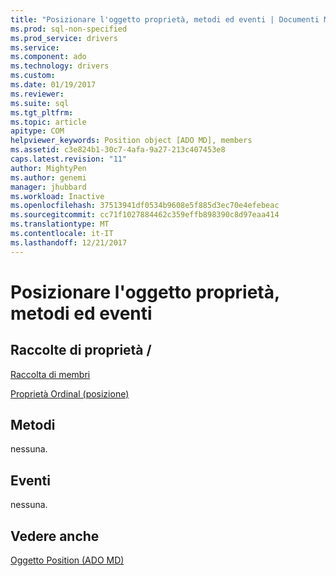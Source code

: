 ```yaml
---
title: "Posizionare l'oggetto proprietà, metodi ed eventi | Documenti Microsoft"
ms.prod: sql-non-specified
ms.prod_service: drivers
ms.service: 
ms.component: ado
ms.technology: drivers
ms.custom: 
ms.date: 01/19/2017
ms.reviewer: 
ms.suite: sql
ms.tgt_pltfrm: 
ms.topic: article
apitype: COM
helpviewer_keywords: Position object [ADO MD], members
ms.assetid: c3e824b1-30c7-4afa-9a27-213c407453e8
caps.latest.revision: "11"
author: MightyPen
ms.author: genemi
manager: jhubbard
ms.workload: Inactive
ms.openlocfilehash: 37513941df0534b9608e5f885d3ec70e4efebeac
ms.sourcegitcommit: cc71f1027884462c359effb898390c8d97eaa414
ms.translationtype: MT
ms.contentlocale: it-IT
ms.lasthandoff: 12/21/2017
---
```

# <a name="position-object-properties-methods-and-events"></a>Posizionare l'oggetto proprietà, metodi ed eventi
## <a name="propertiescollections"></a>Raccolte di proprietà /  
 [Raccolta di membri](../../../ado/reference/ado-md-api/members-collection-ado-md.md)  
  
 [Proprietà Ordinal (posizione)](../../../ado/reference/ado-md-api/ordinal-property-ado-md-position.md)  
  
## <a name="methods"></a>Metodi  
 nessuna.  
  
## <a name="events"></a>Eventi  
 nessuna.  
  
## <a name="see-also"></a>Vedere anche  
 [Oggetto Position (ADO MD)](../../../ado/reference/ado-md-api/position-object-ado-md.md)
